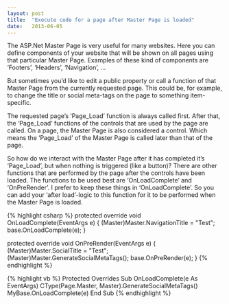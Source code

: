 ```yaml
---
layout: post
title:  "Execute code for a page after Master Page is loaded"
date:   2013-06-05
---
```

The ASP.Net Master Page is very useful for many websites. Here you can define components of your website that will be shown on all pages using that particular Master Page. Examples of these kind of components are ‘Footers’, ‘Headers’, ‘Navigation’, …

But sometimes you’d like to edit a public property or call a function of that Master Page from the currently requested page. This could be, for example, to change the title or social meta-tags on the page to something item-specific.

The requested page’s ‘Page_Load’ function is always called first. After that, the ‘Page_Load’ functions of the controls that are used by the page are called. On a page, the Master Page is also considered a control. Which means the ‘Page_Load’ of the Master Page is called later than that of the page.

So how do we interact with the Master Page after it has completed it’s ‘Page_Load’, but when nothing is triggered (like a button)? There are other functions that are performed by the page after the controls have been loaded. The functions to be used best are ‘OnLoadComplete’ and ‘OnPreRender’. I prefer to keep these things in ‘OnLoadComplete’. So you can add your ‘after load’-logic to this function for it to be performed when the Master Page is loaded.

{% highlight csharp %}
protected override void OnLoadComplete(EventArgs e)
{
    (Master)Master.NavigationTitle = "Test";
    base.OnLoadComplete(e);
}

protected override void OnPreRender(EventArgs e)
{
    (Master)Master.SocialTitle = "Test";
    (Master)Master.GenerateSocialMetaTags();
    base.OnPreRender(e);
}
{% endhighlight %}

{% highlight vb %}
Protected Overrides Sub OnLoadComplete(e As EventArgs)
    CType(Page.Master, Master).GenerateSocialMetaTags()
    MyBase.OnLoadComplete(e)
End Sub
{% endhighlight %}